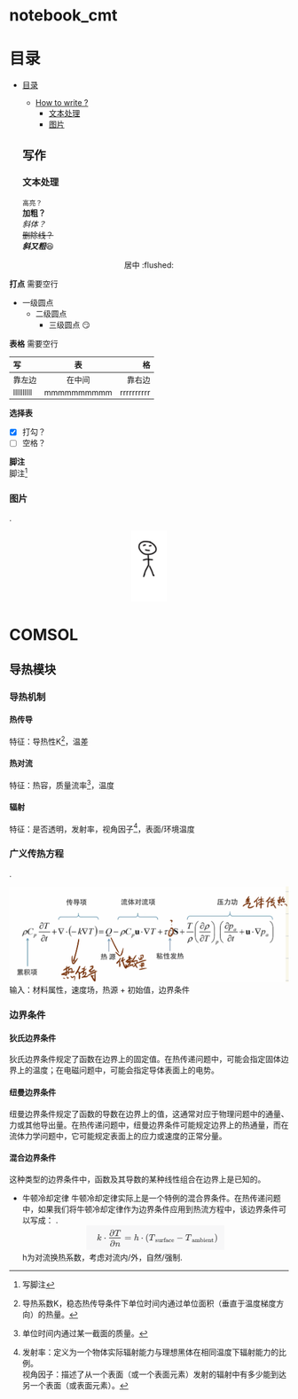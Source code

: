 # notebook_cmt    

# 目录    
* [目录](#目录)  
  * [How to write ?](#写作)  
    * [文本处理](#文本处理)
    * [图片](#图片)
  
  ## 写作 
  ### 文本处理  
  ``高亮？``  
  **加粗？**  
  *斜体？*  
~~删除线？~~  
***斜又粗***:satisfied:  
<p align="center">居中 :flushed:</p>  

**打点**  需要空行
* 一级圆点
  * 二级圆点
    * 三级圆点 :smirk:

**表格**  需要空行

 | 写 | 表 | 格 |  
 | :--- | :---: | ---: |  
 | 靠左边 | 在中间 | 靠右边 |  
 | llllllllll | mmmmmmmmmm | rrrrrrrrrr |  
 
**选择表**  

- [x] 打勾？
- [ ] 空格？

**脚注**  
脚注[^脚注]

### 图片  
  .<div align=center>![加载失败](https://github.com/cmthhh/notebook_cmt/blob/main/photos/hahaha.jpg "hahaha")</div>  

[^脚注]:写脚注

# COMSOL
## 导热模块  
### 导热机制
#### 热传导  
特征：导热性K[^导热性]，温差
#### 热对流  
特征：热容，质量流率[^质量流率]，温度
#### 辐射  
特征：是否透明，发射率，视角因子[^视角因子]，表面/环境温度  
### 广义传热方程  
.<div align=center>![加载失败](https://github.com/cmthhh/notebook_cmt/blob/main/photos/7968111965b00c3f368ca332ea05261.jpg)</div>
输入：材料属性，速度场，热源 + 初始值，边界条件
### 边界条件
#### 狄氏边界条件
狄氏边界条件规定了函数在边界上的固定值。在热传递问题中，可能会指定固体边界上的温度；在电磁问题中，可能会指定导体表面上的电势。
#### 纽曼边界条件
纽曼边界条件规定了函数的导数在边界上的值，这通常对应于物理问题中的通量、力或其他导出量。在热传递问题中，纽曼边界条件可能规定边界上的热通量，而在流体力学问题中，它可能规定表面上的应力或速度的正常分量。
#### 混合边界条件
这种类型的边界条件中，函数及其导数的某种线性组合在边界上是已知的。
* 牛顿冷却定律
牛顿冷却定律实际上是一个特例的混合界条件。在热传递问题中，如果我们将牛顿冷却定律作为边界条件应用到热流方程中，该边界条件可以写成：
 .<div align=center>![加载失败](https://github.com/cmthhh/notebook_cmt/blob/main/photos/bfc684d352c96cef9891a3efade475a.png)</div>  h为对流换热系数，考虑对流内/外，自然/强制.


[^导热性]:导热系数K，稳态热传导条件下单位时间内通过单位面积（垂直于温度梯度方向）的热量。
[^质量流率]:单位时间内通过某一截面的质量。  
[^视角因子]:发射率：定义为一个物体实际辐射能力与理想黑体在相同温度下辐射能力的比例。  
视角因子：描述了从一个表面（或一个表面元素）发射的辐射中有多少能到达另一个表面（或表面元素）。

